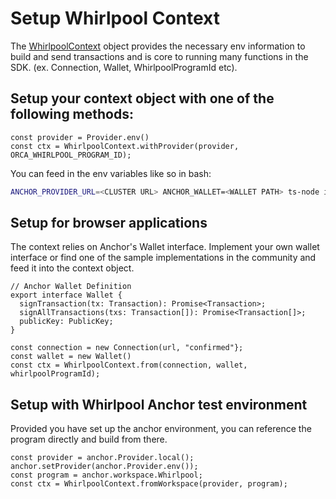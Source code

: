# Setup Whirlpool Context

The [WhirlpoolContext](https://orca-so.github.io/whirlpools/legacy/classes/WhirlpoolContext.html) object provides the necessary env information to build and send transactions and is core to running many functions in the SDK. (ex. Connection, Wallet, WhirlpoolProgramId etc).

## Setup your context object with one of the following methods:

```tsx
const provider = Provider.env()
const ctx = WhirlpoolContext.withProvider(provider, ORCA_WHIRLPOOL_PROGRAM_ID);
```

You can feed in the env variables like so in bash:

```bash
ANCHOR_PROVIDER_URL=<CLUSTER URL> ANCHOR_WALLET=<WALLET PATH> ts-node index.ts
```

## Setup for browser applications

The context relies on Anchor's Wallet interface. Implement your own wallet interface or find one of the sample implementations in the community and feed it into the context object.

```tsx
// Anchor Wallet Definition
export interface Wallet {
  signTransaction(tx: Transaction): Promise<Transaction>;
  signAllTransactions(txs: Transaction[]): Promise<Transaction[]>;
  publicKey: PublicKey;
}
```

```tsx
const connection = new Connection(url, "confirmed"};
const wallet = new Wallet()
const ctx = WhirlpoolContext.from(connection, wallet, whirlpoolProgramId);
```

## Setup with Whirlpool Anchor test environment

Provided you have set up the anchor environment, you can reference the program directly and build from there.

```tsx
const provider = anchor.Provider.local();
anchor.setProvider(anchor.Provider.env());
const program = anchor.workspace.Whirlpool;
const ctx = WhirlpoolContext.fromWorkspace(provider, program);
```